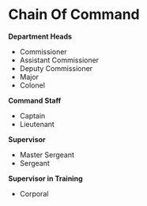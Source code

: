 # Chain Of Command

**Department Heads**

* Commissioner&#x20;
* Assistant Commissioner&#x20;
* Deputy Commissioner&#x20;
* Major
* Colonel&#x20;

**Command Staff**

* Captain
* Lieutenant

**Supervisor**

* Master Sergeant
* Sergeant

**Supervisor in Training**

* Corporal
